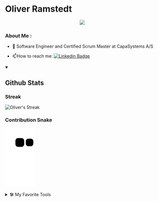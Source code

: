 # Oliver Ramstedt
<p align="center">
    <!--<img src="https://readme-typing-svg.demolab.com?font=Fira+Code&weight=500&size=25&duration=1&pause=1000&color=F77F56&width=435&lines=Oliver+Ramstedt"/> !-->
</p>

<p align="center">
    <img src="https://readme-typing-svg.demolab.com?font=Fira%20Code&duration=4999&pause=1000&color=F77F56&center=true&vCenter=true&width=435&lines=Full+Stack+Engineer;Certified+Scrum+Master;Agilist+with+a+capital+A;Adding+value+at+CapaSystems+A%2FS;Always+interested+in+new+tech;Ready+to+learn!"/>
</p>

### About Me :
- :telescope: Software Engineer and Certified Scrum Master at CapaSystems A/S 

- :mailbox:How to reach me: [![Linkedin Badge](https://img.shields.io/badge/-Oliver-blue?style=flat&logo=Linkedin&logoColor=white)](https://www.linkedin.com/in/oliver-ramstedt/)

<details open>
    <summary><h2>Github Stats</h2></summary>
    <h3>Streak</h3>
    <p>
        <img alt="Oliver's Streak" src="https://streak-stats.demolab.com/?user=MoistGoolem&theme=sunset-gradient&exclude_days=sat,sun"/>
    </p>
    <h3>Contribution Snake</h3>
    <p>
        <img alt="Oliver's Contribution Snake" src="https://github.com/MoistGoolem/MoistGoolem/blob/output/github-contribution-grid-snake.svg"/>
    </p>
</details>

<details>
    <summary>🛠️ My Favorite Tools</summary>
    <h3>👨‍💻 Programming and Markup Languages</h3>
    <p>
        <a href="https://github.com/search?q=user%3AMoistGoolem+language%3AtypeScript">
            <img alt="TypeScript" src="https://img.shields.io/badge/TypeScript-007ACC.svg?logo=typescript&logoColor=white">
        </a>
        <a href="https://github.com/search?q=user%3AMoistGoolem+language%3Ajavascript">
            <img alt="JavaScript" src="https://img.shields.io/badge/JavaScript-F7DF1E.svg?logo=javascript&logoColor=black">
        </a>
        <a href="https://github.com/search?q=user%3AMoistGoolem+language%3Ajava">
            <img alt="Java" src="https://custom-icon-badges.demolab.com/badge/Java-007396.svg?logo=java&logoColor=white">
        </a>
        <a href="https://github.com/search?q=user%3AMoistGoolem+language%3Acsharp">
            <img alt="C#" src="https://custom-icon-badges.demolab.com/badge/C%23-68217A.svg?logo=cs2&logoColor=white">
        </a>
        <a href="https://github.com/search?q=user%3AMoistGoolem+language%3Ajavascript">
            <img alt="Node.js" src="https://img.shields.io/badge/Node.js-43853D.svg?logo=node.js&logoColor=white">
        </a>
        <a href="https://github.com/search?q=user%3AMoistGoolem+language%3Asql">
            <img alt="SQL" src="https://custom-icon-badges.demolab.com/badge/SQL-025E8C.svg?logo=database&logoColor=white">
        </a>
        <a href="https://github.com/search?q=user%3AMoistGoolem+language%3Anosql">
            <img alt="NoSQL" src="https://custom-icon-badges.demolab.com/badge/NoSQL-3ea055.svg?logo=database&logoColor=white">
        </a>
        <a href="https://github.com/search?q=user%3AMoistGoolem+language%3Apython">
            <img alt="Python" src="https://img.shields.io/badge/Python-14354C.svg?logo=python&logoColor=white">
        </a>
        <a href="https://github.com/search?q=user%3AMoistGoolem+language%3Acss">
            <img alt="CSS" src="https://img.shields.io/badge/CSS-1572B6.svg?logo=css3&logoColor=white">
        </a>
        <a href="https://github.com/search?q=user%3AMoistGoolem+language%3Ahtml">
            <img alt="HTML" src="https://img.shields.io/badge/HTML-E34F26.svg?logo=html5&logoColor=white">
        </a>
        <a href="#">
            <img alt="Markdown" src="https://img.shields.io/badge/Markdown-000000.svg?logo=markdown&logoColor=white">
        </a>
    </p>
    <h3>🧰 Frameworks and Libraries</h3>
    <p>
        <a href="#"><img alt="Bootstrap" src="https://img.shields.io/badge/Bootstrap-7952B3.svg?logo=bootstrap&logoColor=white"></a>
        <a href="#"><img alt="Bulma" src="https://img.shields.io/badge/bulma-00D0B1?logo=bulma&logoColor=white"></a>
        <a href="#"><img alt="Discord.py" src="https://custom-icon-badges.demolab.com/badge/Discord.py-0d1620.svg?logo=dpy"></a>
        <a href="#"><img alt="Electron" src="https://img.shields.io/badge/Electron-20232e.svg?logo=electron&logoColor=white"></a>
        <a href="#"><img alt="Express.js" src="https://img.shields.io/badge/Express.js-404d59.svg?logo=express&logoColor=white"></a>
        <a href="#"><img alt="GitHub Actions" src="https://img.shields.io/badge/GitHub%20Actions-2671E5.svg?logo=github%20actions&logoColor=white"></a>
        <a href="#"><img alt="GraphQL" src="https://img.shields.io/badge/-GraphQL-E10098?logo=graphql&logoColor=white"></a>
        <a href="#"><img alt="JUnit" src="https://custom-icon-badges.demolab.com/badge/JUnit-25A162.svg?logo=check-circle&logoColor=white"></a>
        <a href="#"><img alt="Material Design" src="https://img.shields.io/badge/Material%20Design-0081CB.svg?logo=material-design&logoColor=white"></a>
        <a href="#"><img alt="Next JS" src="https://img.shields.io/badge/Next-black?logo=next.js&logoColor=white"></a>
        <a href="#"><img alt="Nodemon" src="https://img.shields.io/badge/NODEMON-%23323330.svg?logo=nodemon&logoColor=%BBDEAD"></a>
        <a href="#"><img alt="NPM" src="https://img.shields.io/badge/NPM-%23CB3837.svg?logo=npm&logoColor=white"></a>
        <a href="#"><img alt="Nx" src="https://img.shields.io/badge/Nx-143055?logo=nx&logoColor=white"></a>
        <a href="#"><img alt="PNMP" src="https://img.shields.io/badge/PNPM-%234a4a4a.svg?logo=pnpm&logoColor=f69220"></a>
        <!--<a href="#"><img alt="RabbitMQ" src="https://img.shields.io/badge/Rabbitmq-FF6600?logo=rabbitmq&logoColor=white"></a>!-->
        <a href="#"><img alt="React" src="https://img.shields.io/badge/React-20232a.svg?logo=react&logoColor=%2361DAFB"></a>
        <a href="#"><img alt="React Query" src="https://img.shields.io/badge/-React%20Query-FF4154?logo=react%20query&logoColor=white"></a>
        <a href="#"><img alt="React Router" src="https://img.shields.io/badge/React_Router-CA4245?logo=react-router&logoColor=white"></a>
        <!--<a href="#"><img alt="Redux" src="https://img.shields.io/badge/redux-%23593d88.svg?logo=redux&logoColor=white)"></a>!-->
        <!--<a href="#"><img alt="SolidJS" src="https://img.shields.io/badge/SolidJS-2c4f7c?logo=solid&logoColor=c8c9cb"></a>!-->
        <a href="#"><img alt="Spring" src="https://img.shields.io/badge/Spring-6DB33F.svg?logo=spring&logoColor=white"></a>
        <a href="#"><img alt="TailwindCSS" src="https://img.shields.io/badge/tailwindcss-%2338B2AC.svg?logo=tailwind-css&logoColor=white"></a>
        <a href="#"><img alt="TensorFlow" src="https://img.shields.io/badge/TensorFlow-FF6F00.svg?logo=TensorFlow&logoColor=white"></a>
        <a href="#"><img alt="Threejs" src="https://img.shields.io/badge/threejs-black?logo=three.js&logoColor=white"></a>
        <a href="#"><img alt="Unity" src="https://img.shields.io/badge/unity-%23000000.svg?logo=unity&logoColor=white"></a>
        <a href="#"><img alt="Vite" src="https://img.shields.io/badge/vite-%23646CFF.svg?logo=vite&logoColor=white"></a>
        <a href="#"><img alt="Wordpress" src="https://img.shields.io/badge/Wordpress-21759B?logo=wordpress&logoColor=white"></a>
    </p>
    <h3>🗄️ Databases, ORM and Cloud Hosting</h3>
    <p>
        <a href="#"><img alt="Azure" src ="https://img.shields.io/badge/azure-%230072C6.svg?logo=microsoftazure&logoColor=white"></a>
        <a href="#"><img alt="Datadog" src ="https://img.shields.io/badge/datadog-%23632CA6.svg?logo=datadog&logoColor=white"></a>
        <a href="#"><img alt="Docker" src ="https://img.shields.io/badge/docker-%230db7ed.svg?logo=docker&logoColor=white"></a>
        <a href="#"><img alt="MongoDB" src ="https://img.shields.io/badge/MongoDB-4ea94b.svg?logo=mongodb&logoColor=white"></a>
        <a href="#"><img alt="MySQL" src="https://img.shields.io/badge/MySQL-00f.svg?logo=mysql&logoColor=white"></a>
        <a href="#"><img alt="PlanetScale" src="https://img.shields.io/badge/Planetscale-%23131313.svg?logo=planetscale&logoColor=white"></a>
        <a href="#"><img alt="Prisma" src="https://img.shields.io/badge/Prisma-3982CE?logo=Prisma&logoColor=white"></a>
        <a href="#"><img alt="Redis" src="https://img.shields.io/badge/redis-%23DD0031.svg?logo=redis&logoColor=white"></a>
        <a href="#"><img alt="ScaleWay" src="https://img.shields.io/badge/SCALEWAY-%234f0599.svg?logo=scaleway&logoColor=white"></a>
        <a href="#"><img alt="Vercel" src="https://img.shields.io/badge/Vercel-000000.svg?logo=vercel&logoColor=white"></a>
    </p>
    <h3>💻 Software and Tools</h3>
    <p>
        <a href="#"><img alt="Adobe" src="https://img.shields.io/badge/Adobe-FF0000.svg?logo=adobe&logoColor=white"></a>
        <a href="#"><img alt="Android" src="https://img.shields.io/badge/Android-3DDC84?logo=android&logoColor=white"></a>
        <a href="#"><img alt="Android Studio" src="https://img.shields.io/badge/Android%20Studio-008678.svg?logo=android-studio&logoColor=white"></a>
        <a href="#"><img alt="Discord" src="https://img.shields.io/badge/-Discord-5865F2.svg?logo=discord&logoColor=white"></a>
        <a href="#"><img alt="Eclipse" src="https://img.shields.io/badge/Eclipse-FE7A16.svg?logo=Eclipse&logoColor=white"></a>
        <a href="#"><img alt="Git" src="https://img.shields.io/badge/Git-F05033.svg?logo=git&logoColor=white"></a>
        <a href="#"><img alt="GitHub Desktop" src="https://img.shields.io/badge/GitHub%20Desktop-8034A9.svg?logo=github&logoColor=white"></a>
        <a href="#"><img alt="Google Sheets" src="https://img.shields.io/badge/Sheets-34A853.svg?logo=google%20sheets&logoColor=white"></a>
        <a href="#"><img alt="HackerRank" src="https://img.shields.io/badge/-Hackerrank-2EC866?logo=HackerRank&logoColor=white"></a>
        <a href="#"><img alt="IntelliJ IDEA" src="https://img.shields.io/badge/IntelliJIDEA-000000.svg?logo=intellij-idea&logoColor=white"></a>
        <a href="#"><img alt="Jira" src="https://img.shields.io/badge/jira-%230A0FFF.svg?logo=jira&logoColor=white"></a>
        <a href="#"><img alt="Jupyter" src="https://img.shields.io/badge/Jupyter-F37626.svg?logo=Jupyter&logoColor=white"></a>
        <a href="#"><img alt="Nginx" src="https://img.shields.io/badge/nginx-%23009639.svglogo=nginx&logoColor=white)"></a>
        <a href="#"><img alt="Mega" src="https://img.shields.io/badge/Mega-%23D90007.svg?logo=Mega&logoColor=white"></a>
        <a href="#"><img alt="OneDrive" src="https://img.shields.io/badge/OneDrive-white.svg?logo=Microsoft%20OneDrive&logoColor=0078D4"></a>
        <a href="#"><img alt="Postman" src="https://img.shields.io/badge/Postman-FF6C37?logo=postman&logoColor=white"></a>
        <a href="#"><img alt="Reddit" src="https://img.shields.io/badge/Reddit-%23FF4500.svg?logo=Reddit&logoColor=white"></a>
        <a href="#"><img alt="Stack Overflow" src="https://img.shields.io/badge/-Stack%20Overflow-FE7A16?logo=stack-overflow&logoColor=white"></a>
        <a href="#"><img alt="StoryBook" src="https://img.shields.io/badge/-Storybook-FF4785?logo=storybook&logoColor=white"></a>
        <a href="#"><img alt="Swagger" src="https://img.shields.io/badge/-Swagger-%23Clojure?logo=swagger&logoColor=white"></a>
        <a href="#"><img alt="Visual Studio Code" src="https://img.shields.io/badge/Visual%20Studio%20Code-0078d7.svg?logo=visual-studio-code&logoColor=white"></a>
    </p>
</details>
